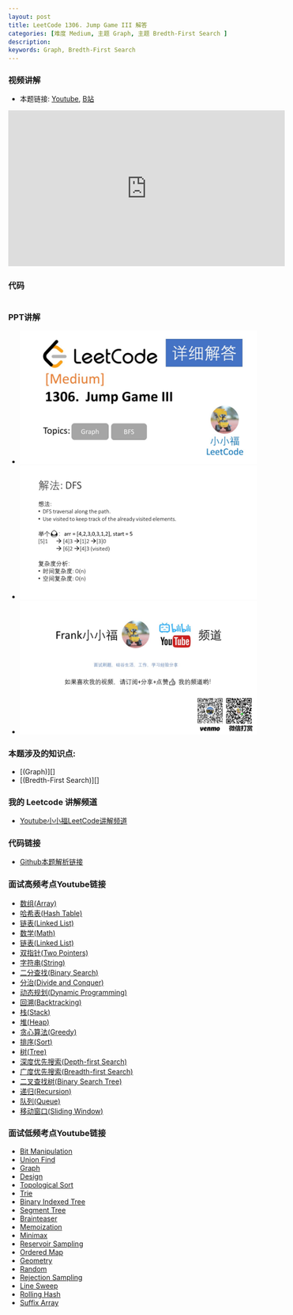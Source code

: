 ```yaml
---
layout: post
title: LeetCode 1306. Jump Game III 解答
categories: [难度 Medium, 主题 Graph, 主题 Bredth-First Search ]
description: 
keywords: Graph, Bredth-First Search
---
```


### 视频讲解
- 本题链接: [Youtube](https://youtu.be/ejL-NjPbEsU), [B站](https://www.bilibili.com/video/BV1Jo4y1Z7eZ/)
<iframe width="560" height="315" src="https://www.youtube.com/embed/ejL-NjPbEsU" frameborder="0" allow="accelerometer; autoplay; encrypted-media; gyroscope; picture-in-picture" allowfullscreen></iframe>


### 代码
```python

```

### PPT讲解
- ![](/images/posts/lc_1306/slide1.jpg)
- ![](/images/posts/lc_1306/slide2.jpg)
- ![](/images/posts/lc_1306/slide3.jpg)


### 本题涉及的知识点: 
- [(Graph)][]
- [(Bredth-First Search)][]


### 我的 Leetcode 讲解频道
- [Youtube小小福LeetCode讲解频道](https://www.youtube.com/channel/UCCMpGENpr93ENbfdinP3QeQ)


### 代码链接
- [Github本题解析链接]()


### 面试高频考点Youtube链接
- [数组(Array)][]
- [哈希表(Hash Table)][]
- [链表(Linked List)][]
- [数学(Math)][]
- [链表(Linked List)][]
- [双指针(Two Pointers)][]
- [字符串(String)][]
- [二分查找(Binary Search)][]
- [分治(Divide and Conquer)][]
- [动态规划(Dynamic Programming)][]
- [回溯(Backtracking)][]
- [栈(Stack)][]
- [堆(Heap)][]
- [贪心算法(Greedy)][]
- [排序(Sort)][]
- [树(Tree)][]
- [深度优先搜索(Depth-first Search)][]
- [广度优先搜索(Breadth-first Search)][]
- [二叉查找树(Binary Search Tree)][]
- [递归(Recursion)][]
- [队列(Queue)][]
- [移动窗口(Sliding Window)][]

### 面试低频考点Youtube链接
- [Bit Manipulation](https://www.youtube.com/playlist?list=PL6i_0cc-sEeKCSV72ZUjBBP7dY92beorD)
- [Union Find](https://www.youtube.com/playlist?list=PL6i_0cc-sEeIgu-2oOxEn_QaauIou6Bmx)
- [Graph](https://www.youtube.com/playlist?list=PL6i_0cc-sEeIjHRwoXNMihdf-_TeYXu4r)
- [Design](https://www.youtube.com/playlist?list=PL6i_0cc-sEeJbKTgIKfLqXEZ5oydICtmd)
- [Topological Sort](https://www.youtube.com/playlist?list=PL6i_0cc-sEeLyFc8aRnPQvauzluf_jsbd)
- [Trie](https://www.youtube.com/playlist?list=PL6i_0cc-sEeIx4f8kYCd8jykTKZ72Nvbp)
- [Binary Indexed Tree](https://www.youtube.com/playlist?list=PL6i_0cc-sEeL2m5h6CVMPMARgAOP6mq3w)
- [Segment Tree](https://www.youtube.com/playlist?list=PL6i_0cc-sEeLS1alwWhHzZOP-8vDuxLnu)
- [Brainteaser](https://www.youtube.com/playlist?list=PL6i_0cc-sEeIcZrGKD8oTEQxhOSS8SwEV)
- [Memoization](https://www.youtube.com/playlist?list=PL6i_0cc-sEeJ6AHiCA7h_YxhQ2gmh0fBq)
- [Minimax](https://www.youtube.com/playlist?list=PL6i_0cc-sEeK0r0LD4K9y8EWNYjvfb0ru)
- [Reservoir Sampling](https://www.youtube.com/playlist?list=PL6i_0cc-sEeLribSIjAlgKgK69Blc5Erj)
- [Ordered Map](https://www.youtube.com/playlist?list=PL6i_0cc-sEeLVGuImYCM8-ngauFxY-uAE)
- [Geometry](https://www.youtube.com/playlist?list=PL6i_0cc-sEeKXQUN0HRkRvTRHRQijFpF-)
- [Random](https://www.youtube.com/playlist?list=PL6i_0cc-sEeIx7gt5j9l9Ab0iPXIVnCO5)
- [Rejection Sampling](https://www.youtube.com/playlist?list=PL6i_0cc-sEeJpI51nLhgvNxlXXMG0uvZ2)
- [Line Sweep](https://www.youtube.com/playlist?list=PL6i_0cc-sEeLCf-yZvoViY-2mGLE2Pn4o)
- [Rolling Hash](https://www.youtube.com/playlist?list=PL6i_0cc-sEeJnANBdS-HxDWljnMa-_NE1)
- [Suffix Array](https://www.youtube.com/playlist?list=PL6i_0cc-sEeLiBNJvqCqlRCelM80qOMUx)






[数组(Array)]:https://www.youtube.com/playlist?list=PL6i_0cc-sEeLy4CiDaPWIikuIqpEk9OFD
[哈希表(Hash Table)]:https://www.youtube.com/playlist?list=PL6i_0cc-sEeKeNWNT8rhYou264_pKtHov
[链表(Linked List)]:https://www.youtube.com/playlist?list=PL6i_0cc-sEeI9YS7CcAG4YqCH3eInxT8t
[数学(Math)]:https://www.youtube.com/playlist?list=PL6i_0cc-sEeJYXF6Z69ommaw1YelF9BXM
[链表(Linked List)]:https://www.youtube.com/playlist?list=PL6i_0cc-sEeI9YS7CcAG4YqCH3eInxT8t
[双指针(Two Pointers)]:https://www.youtube.com/playlist?list=PL6i_0cc-sEeJz13nHm-Um8kzSYOvxi9Aq
[字符串(String)]:https://www.youtube.com/playlist?list=PL6i_0cc-sEeJQT3nRiniO4Iw0C574QicD
[二分查找(Binary Search)]:https://www.youtube.com/playlist?list=PL6i_0cc-sEeITbHxpAP1MbTM-YuvyNO1W
[分治(Divide and Conquer)]:https://www.youtube.com/playlist?list=PL6i_0cc-sEeKUfDm-qjLzM1v5GtJ4fm_b
[动态规划(Dynamic Programming)]:https://www.youtube.com/playlist?list=PL6i_0cc-sEeL6HkIg8KfofcsMfnLmey94
[回溯(Backtracking)]:https://www.youtube.com/playlist?list=PL6i_0cc-sEeJ3O8PUrlGUnw32J9pPavnm
[栈(Stack)]:https://www.youtube.com/playlist?list=PL6i_0cc-sEeI1h0DendVsj5-t7P3V_AK0
[堆(Heap)]:https://www.youtube.com/playlist?list=PL6i_0cc-sEeLR3TqRiInw5kAr1S3IidtD
[贪心算法(Greedy)]:https://www.youtube.com/playlist?list=PL6i_0cc-sEeIWZxARM194QDuiXvp6CqZI
[排序(Sort)]:https://www.youtube.com/playlist?list=PL6i_0cc-sEeKcFACiLPger-8AVkcVw3z9
[树(Tree)]:https://www.youtube.com/playlist?list=PL6i_0cc-sEeJFh6AFYT2g5jHViPKL9Da_
[深度优先搜索(Depth-first Search)]:https://www.youtube.com/playlist?list=PL6i_0cc-sEeJ_V0sMsrEKkdUOM567oeNM
[广度优先搜索(Breadth-first Search)]:https://www.youtube.com/playlist?list=PL6i_0cc-sEeLerHCt2Vnb1TUVpjVu-9kB
[二叉查找树(Binary Search Tree)]:https://www.youtube.com/playlist?list=PL6i_0cc-sEeIHwobNSz9z39MmtN03OHJq
[递归(Recursion)]:https://www.youtube.com/playlist?list=PL6i_0cc-sEeKuA5YbeSeEmGQ6Sz-zhzRD
[队列(Queue)]:https://www.youtube.com/playlist?list=PL6i_0cc-sEeJkCqfdOlK59EUqtPvXSf6A
[移动窗口(Sliding Window)]:https://www.youtube.com/playlist?list=PL6i_0cc-sEeLwGC1TVEbFK3Zr0gAEGvTG
[Bit Manipulation]:https://www.youtube.com/playlist?list=PL6i_0cc-sEeKCSV72ZUjBBP7dY92beorD
[Union Find]:https://www.youtube.com/playlist?list=PL6i_0cc-sEeIgu-2oOxEn_QaauIou6Bmx
[Graph]:https://www.youtube.com/playlist?list=PL6i_0cc-sEeIjHRwoXNMihdf-_TeYXu4r
[Design]:https://www.youtube.com/playlist?list=PL6i_0cc-sEeJbKTgIKfLqXEZ5oydICtmd
[Topological Sort]:https://www.youtube.com/playlist?list=PL6i_0cc-sEeLyFc8aRnPQvauzluf_jsbd
[Trie]:https://www.youtube.com/playlist?list=PL6i_0cc-sEeIx4f8kYCd8jykTKZ72Nvbp
[Binary Indexed Tree]:https://www.youtube.com/playlist?list=PL6i_0cc-sEeL2m5h6CVMPMARgAOP6mq3w
[Segment Tree]:https://www.youtube.com/playlist?list=PL6i_0cc-sEeLS1alwWhHzZOP-8vDuxLnu
[Brainteaser]:https://www.youtube.com/playlist?list=PL6i_0cc-sEeIcZrGKD8oTEQxhOSS8SwEV
[Memoization]:https://www.youtube.com/playlist?list=PL6i_0cc-sEeJ6AHiCA7h_YxhQ2gmh0fBq
[Minimax]:https://www.youtube.com/playlist?list=PL6i_0cc-sEeK0r0LD4K9y8EWNYjvfb0ru
[Reservoir Sampling]:https://www.youtube.com/playlist?list=PL6i_0cc-sEeLribSIjAlgKgK69Blc5Erj
[Ordered Map]:https://www.youtube.com/playlist?list=PL6i_0cc-sEeLVGuImYCM8-ngauFxY-uAE
[Geometry]:https://www.youtube.com/playlist?list=PL6i_0cc-sEeKXQUN0HRkRvTRHRQijFpF-
[Random]:https://www.youtube.com/playlist?list=PL6i_0cc-sEeIx7gt5j9l9Ab0iPXIVnCO5
[Rejection Sampling]:https://www.youtube.com/playlist?list=PL6i_0cc-sEeJpI51nLhgvNxlXXMG0uvZ2
[Line Sweep]:https://www.youtube.com/playlist?list=PL6i_0cc-sEeLCf-yZvoViY-2mGLE2Pn4o
[Rolling Hash]:https://www.youtube.com/playlist?list=PL6i_0cc-sEeJnANBdS-HxDWljnMa-_NE1
[Suffix Array]:https://www.youtube.com/playlist?list=PL6i_0cc-sEeLiBNJvqCqlRCelM80qOMUx
